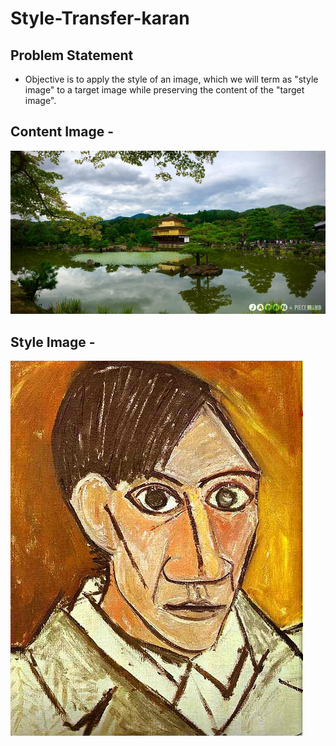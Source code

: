 # Style-Transfer-karan

## Problem Statement 
- Objective is to apply the style of an image, which we will term as "style image" to a target image while preserving the content of the "target image". 

## Content Image - 
![input-style](japanese_garden.jpg)

## Style Image - 
![input-style](picasso_selfportrait.jpg)

